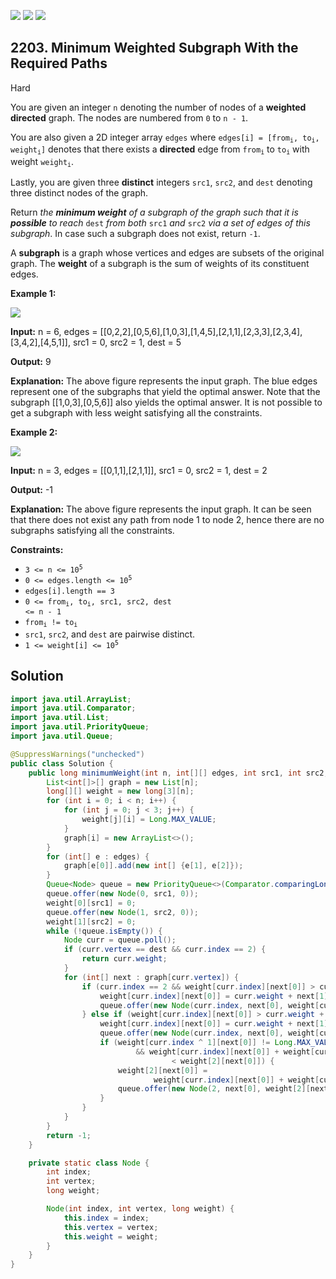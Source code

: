 [![](https://img.shields.io/github/stars/javadev/LeetCode-in-Java?label=Stars&style=flat-square)](https://github.com/javadev/LeetCode-in-Java)
[![](https://img.shields.io/github/forks/javadev/LeetCode-in-Java?label=Fork%20me%20on%20GitHub%20&style=flat-square)](https://github.com/javadev/LeetCode-in-Java/fork)
[![](https://img.shields.io/badge/-LeetCode%20in%20Kotlin-blue?style=flat-square)](https://github.com/javadev/LeetCode-in-Kotlin)

## 2203\. Minimum Weighted Subgraph With the Required Paths

Hard

You are given an integer `n` denoting the number of nodes of a **weighted directed** graph. The nodes are numbered from `0` to `n - 1`.

You are also given a 2D integer array `edges` where <code>edges[i] = [from<sub>i</sub>, to<sub>i</sub>, weight<sub>i</sub>]</code> denotes that there exists a **directed** edge from <code>from<sub>i</sub></code> to <code>to<sub>i</sub></code> with weight <code>weight<sub>i</sub></code>.

Lastly, you are given three **distinct** integers `src1`, `src2`, and `dest` denoting three distinct nodes of the graph.

Return _the **minimum weight** of a subgraph of the graph such that it is **possible** to reach_ `dest` _from both_ `src1` _and_ `src2` _via a set of edges of this subgraph_. In case such a subgraph does not exist, return `-1`.

A **subgraph** is a graph whose vertices and edges are subsets of the original graph. The **weight** of a subgraph is the sum of weights of its constituent edges.

**Example 1:**

![](https://assets.leetcode.com/uploads/2022/02/17/example1drawio.png)

**Input:** n = 6, edges = \[\[0,2,2],[0,5,6],[1,0,3],[1,4,5],[2,1,1],[2,3,3],[2,3,4],[3,4,2],[4,5,1]], src1 = 0, src2 = 1, dest = 5

**Output:** 9

**Explanation:** The above figure represents the input graph. The blue edges represent one of the subgraphs that yield the optimal answer. Note that the subgraph [[1,0,3],[0,5,6]] also yields the optimal answer. It is not possible to get a subgraph with less weight satisfying all the constraints.

**Example 2:**

![](https://assets.leetcode.com/uploads/2022/02/17/example2-1drawio.png)

**Input:** n = 3, edges = \[\[0,1,1],[2,1,1]], src1 = 0, src2 = 1, dest = 2

**Output:** -1

**Explanation:** The above figure represents the input graph. It can be seen that there does not exist any path from node 1 to node 2, hence there are no subgraphs satisfying all the constraints.

**Constraints:**

*   <code>3 <= n <= 10<sup>5</sup></code>
*   <code>0 <= edges.length <= 10<sup>5</sup></code>
*   `edges[i].length == 3`
*   <code>0 <= from<sub>i</sub>, to<sub>i</sub>, src1, src2, dest <= n - 1</code>
*   <code>from<sub>i</sub> != to<sub>i</sub></code>
*   `src1`, `src2`, and `dest` are pairwise distinct.
*   <code>1 <= weight[i] <= 10<sup>5</sup></code>

## Solution

```java
import java.util.ArrayList;
import java.util.Comparator;
import java.util.List;
import java.util.PriorityQueue;
import java.util.Queue;

@SuppressWarnings("unchecked")
public class Solution {
    public long minimumWeight(int n, int[][] edges, int src1, int src2, int dest) {
        List<int[]>[] graph = new List[n];
        long[][] weight = new long[3][n];
        for (int i = 0; i < n; i++) {
            for (int j = 0; j < 3; j++) {
                weight[j][i] = Long.MAX_VALUE;
            }
            graph[i] = new ArrayList<>();
        }
        for (int[] e : edges) {
            graph[e[0]].add(new int[] {e[1], e[2]});
        }
        Queue<Node> queue = new PriorityQueue<>(Comparator.comparingLong(node -> node.weight));
        queue.offer(new Node(0, src1, 0));
        weight[0][src1] = 0;
        queue.offer(new Node(1, src2, 0));
        weight[1][src2] = 0;
        while (!queue.isEmpty()) {
            Node curr = queue.poll();
            if (curr.vertex == dest && curr.index == 2) {
                return curr.weight;
            }
            for (int[] next : graph[curr.vertex]) {
                if (curr.index == 2 && weight[curr.index][next[0]] > curr.weight + next[1]) {
                    weight[curr.index][next[0]] = curr.weight + next[1];
                    queue.offer(new Node(curr.index, next[0], weight[curr.index][next[0]]));
                } else if (weight[curr.index][next[0]] > curr.weight + next[1]) {
                    weight[curr.index][next[0]] = curr.weight + next[1];
                    queue.offer(new Node(curr.index, next[0], weight[curr.index][next[0]]));
                    if (weight[curr.index ^ 1][next[0]] != Long.MAX_VALUE
                            && weight[curr.index][next[0]] + weight[curr.index ^ 1][next[0]]
                                    < weight[2][next[0]]) {
                        weight[2][next[0]] =
                                weight[curr.index][next[0]] + weight[curr.index ^ 1][next[0]];
                        queue.offer(new Node(2, next[0], weight[2][next[0]]));
                    }
                }
            }
        }
        return -1;
    }

    private static class Node {
        int index;
        int vertex;
        long weight;

        Node(int index, int vertex, long weight) {
            this.index = index;
            this.vertex = vertex;
            this.weight = weight;
        }
    }
}
```